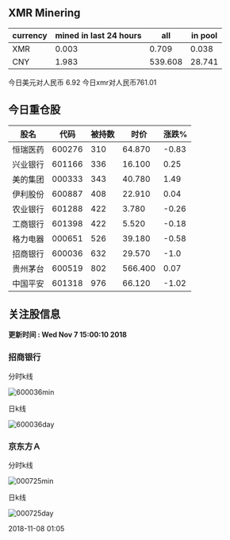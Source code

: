 ## XMR Minering

|currency|mined in last 24 hours|all|in pool|
|---|---|---|---|
|XMR|0.003|0.709|0.038|
|CNY|1.983|539.608|28.741|

今日美元对人民币 6.92	今日xmr对人民币761.01


## 今日重仓股 

|股名|代码|被持数|时价|涨跌%|
|---|---|---|---|---|
|恒瑞医药|600276|310|64.870|-0.83|
|兴业银行|601166|336|16.100|0.25|
|美的集团|000333|343|40.780|1.49|
|伊利股份|600887|408|22.910|0.04|
|农业银行|601288|422|3.780|-0.26|
|工商银行|601398|422|5.520|-0.18|
|格力电器|000651|526|39.180|-0.58|
|招商银行|600036|632|29.570|-1.0|
|贵州茅台|600519|802|566.400|0.07|
|中国平安|601318|976|66.120|-1.02|

## 关注股信息
**更新时间 : Wed Nov  7 15:00:10 2018**
### 招商银行 
分时k线

![600036min](http://image.sinajs.cn/newchart/min/n/sh600036.gif)

日k线

![600036day](http://image.sinajs.cn/newchart/daily/n/sh600036.gif)

### 京东方Ａ 
分时k线

![000725min](http://image.sinajs.cn/newchart/min/n/sz000725.gif)

日k线

![000725day](http://image.sinajs.cn/newchart/daily/n/sz000725.gif)

2018-11-08 01:05